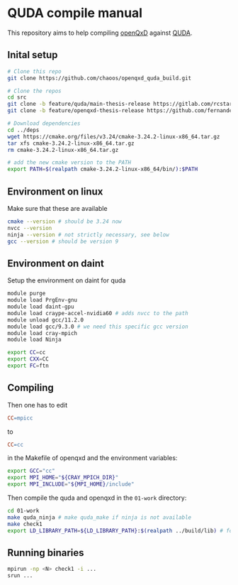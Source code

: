 # QUDA compile manual
This repository aims to help compiling [openQxD](https://gitlab.com/rcstar/openQxD-devel) against [QUDA](https://github.com/lattice/quda).

## Inital setup

```bash
# Clone this repo
git clone https://github.com/chaoos/openqxd_quda_build.git

# Clone the repos
cd src
git clone -b feature/quda/main-thesis-release https://gitlab.com/rcstar/openQxD-devel.git
git clone -b feature/openqxd-thesis-release https://github.com/fernandezdlg/quda.git

# Download dependencies
cd ../deps
wget https://cmake.org/files/v3.24/cmake-3.24.2-linux-x86_64.tar.gz
tar xfs cmake-3.24.2-linux-x86_64.tar.gz
rm cmake-3.24.2-linux-x86_64.tar.gz

# add the new cmake version to the PATH
export PATH=$(realpath cmake-3.24.2-linux-x86_64/bin/):$PATH
```

## Environment on linux

Make sure that these are available

```bash
cmake --version # should be 3.24 now
nvcc --version
ninja --version # not strictly necessary, see below
gcc --version # should be version 9
```

## Environment on daint

Setup the environment on daint for quda

```bash
module purge
module load PrgEnv-gnu
module load daint-gpu
module load craype-accel-nvidia60 # adds nvcc to the path
module unload gcc/11.2.0
module load gcc/9.3.0 # we need this specific gcc version
module load cray-mpich
module load Ninja

export CC=cc
export CXX=CC
export FC=ftn
```

## Compiling

Then one has to edit

```Makefile
CC=mpicc
```

to

```Makefile
CC=cc
```

in the Makefile of openqxd and the environment variables:

```bash
export GCC="cc"
export MPI_HOME="${CRAY_MPICH_DIR}"
export MPI_INCLUDE="${MPI_HOME}/include"
```

Then compile the quda and openqxd in the `01-work` directory:

```bash
cd 01-work
make quda_ninja # make quda_make if ninja is not available
make check1
export LD_LIBRARY_PATH=${LD_LIBRARY_PATH}:$(realpath ../build/lib) # for the dynamic linker to find libquda.so
```

## Running binaries


```bash
mpirun -np <N> check1 -i ...
srun ...
```
